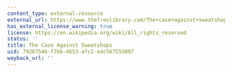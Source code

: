 ```yaml
---
content_type: external-resource
external_url: https://www.thefreelibrary.com/The+case+against+sweatshops.-a0116733752
has_external_license_warning: true
license: https://en.wikipedia.org/wiki/All_rights_reserved
status: ''
title: The Case Against Sweatshops
uid: 79267546-f7bb-4b53-afc2-edc567555007
wayback_url: ''
---
```

